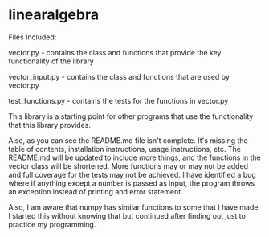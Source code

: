 # linearalgebra

Files Included:

vector.py - contains the class and functions that provide the 
key functionality of the library

vector_input.py - contains the class and functions that are 
used by vector.py

test_functions.py - contains the tests for the functions in
vector.py

This library is a starting point for other programs that use
the functionality that this library provides.

Also, as you can see the README.md file isn't complete. It's 
missing the table of contents, installation instructions, 
usage instructions, etc. The README.md will be updated to 
include more things, and the functions in the vector class will
be shortened. More functions may or may not be added and 
full coverage for the tests may not be achieved. I have 
identified a bug where if anything except a number is passed 
as input, the program throws an exception instead of printing 
and error statement. 

Also, I am aware that numpy has similar functions to some that
I have made. I started this without knowing that but continued
after finding out just to practice my programming.